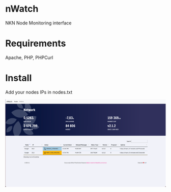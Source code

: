 # nWatch
NKN Node Monitoring interface

# Requirements 
Apache, PHP, PHPCurl 

# Install 
Add your nodes IPs in nodes.txt


![Screenshot](screenshot.png)
